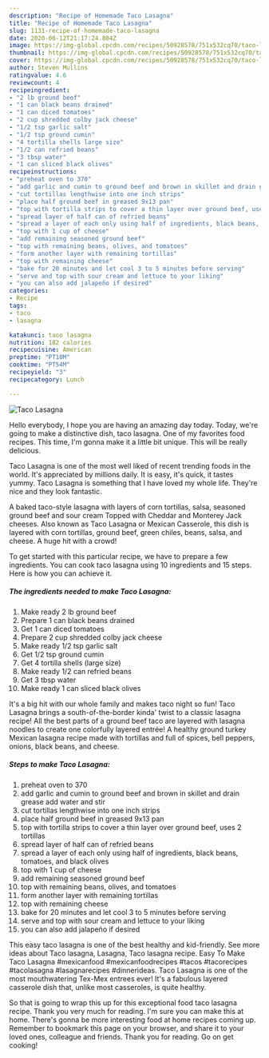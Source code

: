 ```yaml
---
description: "Recipe of Homemade Taco Lasagna"
title: "Recipe of Homemade Taco Lasagna"
slug: 1131-recipe-of-homemade-taco-lasagna
date: 2020-06-12T21:17:24.804Z
image: https://img-global.cpcdn.com/recipes/50928578/751x532cq70/taco-lasagna-recipe-main-photo.jpg
thumbnail: https://img-global.cpcdn.com/recipes/50928578/751x532cq70/taco-lasagna-recipe-main-photo.jpg
cover: https://img-global.cpcdn.com/recipes/50928578/751x532cq70/taco-lasagna-recipe-main-photo.jpg
author: Steven Mullins
ratingvalue: 4.6
reviewcount: 4
recipeingredient:
- "2 lb ground beef"
- "1 can black beans drained"
- "1 can diced tomatoes"
- "2 cup shredded colby jack cheese"
- "1/2 tsp garlic salt"
- "1/2 tsp ground cumin"
- "4 tortilla shells large size"
- "1/2 can refried beans"
- "3 tbsp water"
- "1 can sliced black olives"
recipeinstructions:
- "preheat oven to 370"
- "add garlic and cumin to ground beef and brown in skillet and drain grease add water and stir"
- "cut tortillas lengthwise into one inch strips"
- "place half ground beef in greased 9x13 pan"
- "top with tortilla strips to cover a thin layer over ground beef, uses 2 tortillas"
- "spread layer of half can of refried beans"
- "spread a layer of each only using half of ingredients, black beans, tomatoes, and black olives"
- "top with 1 cup of cheese"
- "add remaining seasoned ground beef"
- "top with remaining beans, olives, and tomatoes"
- "form another layer with remaining tortillas"
- "top with remaining cheese"
- "bake for 20 minutes and let cool 3 to 5 minutes before serving"
- "serve and top with sour cream and lettuce to your liking"
- "you can also add jalapeño if desired"
categories:
- Recipe
tags:
- taco
- lasagna

katakunci: taco lasagna 
nutrition: 182 calories
recipecuisine: American
preptime: "PT10M"
cooktime: "PT54M"
recipeyield: "3"
recipecategory: Lunch

---
```



![Taco Lasagna](https://img-global.cpcdn.com/recipes/50928578/751x532cq70/taco-lasagna-recipe-main-photo.jpg)

Hello everybody, I hope you are having an amazing day today. Today, we're going to make a distinctive dish, taco lasagna. One of my favorites food recipes. This time, I'm gonna make it a little bit unique. This will be really delicious.

Taco Lasagna is one of the most well liked of recent trending foods in the world. It's appreciated by millions daily. It is easy, it's quick, it tastes yummy. Taco Lasagna is something that I have loved my whole life. They're nice and they look fantastic.

A baked taco-style lasagna with layers of corn tortillas, salsa, seasoned ground beef and sour cream Topped with Cheddar and Monterey Jack cheeses. Also known as Taco Lasagna or Mexican Casserole, this dish is layered with corn tortillas, ground beef, green chiles, beans, salsa, and cheese. A huge hit with a crowd!


To get started with this particular recipe, we have to prepare a few ingredients. You can cook taco lasagna using 10 ingredients and 15 steps. Here is how you can achieve it.

<!--inarticleads1-->

##### The ingredients needed to make Taco Lasagna:

1. Make ready 2 lb ground beef
1. Prepare 1 can black beans drained
1. Get 1 can diced tomatoes
1. Prepare 2 cup shredded colby jack cheese
1. Make ready 1/2 tsp garlic salt
1. Get 1/2 tsp ground cumin
1. Get 4 tortilla shells (large size)
1. Make ready 1/2 can refried beans
1. Get 3 tbsp water
1. Make ready 1 can sliced black olives


It&#39;s a big hit with our whole family and makes taco night so fun! Taco Lasagna brings a south-of-the-border kinda&#39; twist to a classic lasagna recipe! All the best parts of a ground beef taco are layered with lasagna noodles to create one colorfully layered entrée! A healthy ground turkey Mexican lasagna recipe made with tortillas and full of spices, bell peppers, onions, black beans, and cheese. 

<!--inarticleads2-->

##### Steps to make Taco Lasagna:

1. preheat oven to 370
1. add garlic and cumin to ground beef and brown in skillet and drain grease add water and stir
1. cut tortillas lengthwise into one inch strips
1. place half ground beef in greased 9x13 pan
1. top with tortilla strips to cover a thin layer over ground beef, uses 2 tortillas
1. spread layer of half can of refried beans
1. spread a layer of each only using half of ingredients, black beans, tomatoes, and black olives
1. top with 1 cup of cheese
1. add remaining seasoned ground beef
1. top with remaining beans, olives, and tomatoes
1. form another layer with remaining tortillas
1. top with remaining cheese
1. bake for 20 minutes and let cool 3 to 5 minutes before serving
1. serve and top with sour cream and lettuce to your liking
1. you can also add jalapeño if desired


This easy taco lasagna is one of the best healthy and kid-friendly. See more ideas about Taco lasagna, Lasagna, Taco lasagna recipe. Easy To Make Taco Lasagna #mexicanfood #mexicanfoodrecipes #tacos #tacorecipes #tacolasagna #lasagnarecipes #dinnerideas. Taco Lasagna is one of the most mouthwatering Tex-Mex entrees ever! It&#39;s a fabulous layered casserole dish that, unlike most casseroles, is quite healthy. 

So that is going to wrap this up for this exceptional food taco lasagna recipe. Thank you very much for reading. I'm sure you can make this at home. There's gonna be more interesting food at home recipes coming up. Remember to bookmark this page on your browser, and share it to your loved ones, colleague and friends. Thank you for reading. Go on get cooking!
